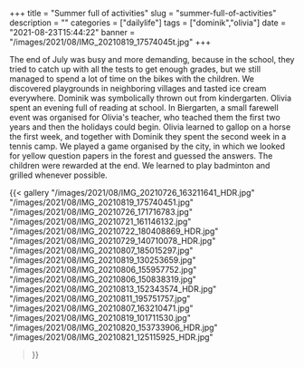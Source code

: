 +++
title = "Summer full of activities"
slug = "summer-full-of-activities"
description = ""
categories = ["dailylife"]
tags = ["dominik","olivia"]
date = "2021-08-23T15:44:22"
banner = "/images/2021/08/IMG_20210819_17574045t.jpg"
+++

The end of July was busy and more demanding, because in the school, they tried to catch up with all the tests to get enough grades, but we still managed to spend a lot of time on the bikes with the children. We discovered playgrounds in neighboring villages and tasted ice cream everywhere. Dominik was symbolically thrown out from kindergarten. Olivia spent an evening full of reading at school. In Biergarten, a small farewell event was organised for Olivia's teacher, who teached them the first two years and then the holidays could begin. Olivia learned to gallop on a horse the first week, and together with Dominik they spent the second week in a tennis camp. We played a game organised by the city, in which we looked for yellow question papers in the forest and guessed the answers. The children were rewarded at the end. We learned to play badminton and grilled whenever possible.


{{< gallery
  "/images/2021/08/IMG_20210726_163211641_HDR.jpg"
  "/images/2021/08/IMG_20210819_175740451.jpg"
  "/images/2021/08/IMG_20210726_171716783.jpg"
  "/images/2021/08/IMG_20210721_161146132.jpg"
  "/images/2021/08/IMG_20210722_180408869_HDR.jpg"
  "/images/2021/08/IMG_20210729_140710078_HDR.jpg"
  "/images/2021/08/IMG_20210807_185015297.jpg"
  "/images/2021/08/IMG_20210819_130253659.jpg"
  "/images/2021/08/IMG_20210806_155957752.jpg"
  "/images/2021/08/IMG_20210806_150838319.jpg"
  "/images/2021/08/IMG_20210813_152343574_HDR.jpg"
  "/images/2021/08/IMG_20210811_195751757.jpg"
  "/images/2021/08/IMG_20210807_163210471.jpg"
  "/images/2021/08/IMG_20210819_101711530.jpg"
  "/images/2021/08/IMG_20210820_153733906_HDR.jpg"
  "/images/2021/08/IMG_20210821_125115925_HDR.jpg"
>}}
